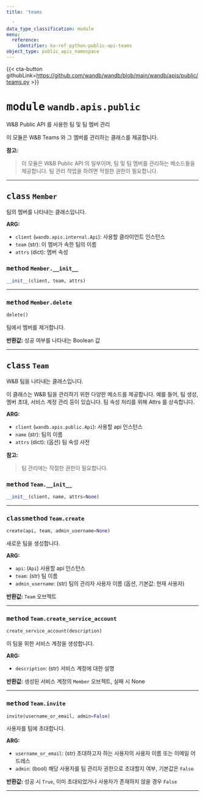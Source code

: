 ```yaml
---
title: 'teams

  '
data_type_classification: module
menu:
  reference:
    identifier: ko-ref-python-public-api-teams
object_type: public_apis_namespace
---
```


{{< cta-button githubLink=https://github.com/wandb/wandb/blob/main/wandb/apis/public/teams.py >}}




# <kbd>module</kbd> `wandb.apis.public`
W&B Public API 를 사용한 팀 및 팀 멤버 관리

이 모듈은 W&B Teams 와 그 멤버를 관리하는 클래스를 제공합니다.



**참고:**

> 이 모듈은 W&B Public API 의 일부이며, 팀 및 팀 멤버를 관리하는 메소드들을 제공합니다. 팀 관리 작업을 하려면 적절한 권한이 필요합니다. 



---

## <kbd>class</kbd> `Member`
팀의 멤버를 나타내는 클래스입니다.



**ARG:**
 
 - `client` (`wandb.apis.internal.Api`):  사용할 클라이언트 인스턴스
 - `team` (str):  이 멤버가 속한 팀의 이름
 - `attrs` (dict):  멤버 속성



### <kbd>method</kbd> `Member.__init__`

```python
__init__(client, team, attrs)
```








---

### <kbd>method</kbd> `Member.delete`

```python
delete()
```

팀에서 멤버를 제거합니다.



**반환값:**
  성공 여부를 나타내는 Boolean 값


---

## <kbd>class</kbd> `Team`
W&B 팀을 나타내는 클래스입니다.

이 클래스는 W&B 팀을 관리하기 위한 다양한 메소드를 제공합니다. 예를 들어, 팀 생성, 멤버 초대, 서비스 계정 관리 등이 있습니다. 팀 속성 처리를 위해 Attrs 를 상속합니다.



**ARG:**
 
 - `client` (`wandb.apis.public.Api`):  사용할 api 인스턴스
 - `name` (str):  팀의 이름
 - `attrs` (dict):  (옵션) 팀 속성 사전



**참고:**

> 팀 관리에는 적절한 권한이 필요합니다.

### <kbd>method</kbd> `Team.__init__`

```python
__init__(client, name, attrs=None)
```








---

### <kbd>classmethod</kbd> `Team.create`

```python
create(api, team, admin_username=None)
```

새로운 팀을 생성합니다.



**ARG:**
 
 - `api`:  (`Api`) 사용할 api 인스턴스
 - `team`:  (str) 팀 이름
 - `admin_username`:  (str) 팀의 관리자 사용자 이름 (옵션, 기본값: 현재 사용자)



**반환값:**
 `Team` 오브젝트

---

### <kbd>method</kbd> `Team.create_service_account`

```python
create_service_account(description)
```

이 팀을 위한 서비스 계정을 생성합니다.



**ARG:**
 
 - `description`:  (str) 서비스 계정에 대한 설명



**반환값:**
 생성된 서비스 계정의 `Member` 오브젝트, 실패 시 None

---

### <kbd>method</kbd> `Team.invite`

```python
invite(username_or_email, admin=False)
```

사용자를 팀에 초대합니다.



**ARG:**
 
 - `username_or_email`:  (str) 초대하고자 하는 사용자의 사용자 이름 또는 이메일 어드레스
 - `admin`:  (bool) 해당 사용자를 팀 관리자 권한으로 초대할지 여부, 기본값은 `False`



**반환값:**
 성공 시 `True`, 이미 초대되었거나 사용자가 존재하지 않을 경우 `False`

---